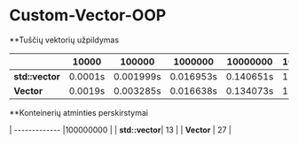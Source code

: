 # Custom-Vector-OOP

**Tuščių vektorių užpildymas

|                | 10000    | 100000   | 1000000  | 10000000 | 100000000 |
| -------------  |----------| ---------|----------|----------|---------- |
| **std::vector**| 0.0001s  | 0.001999s| 0.016953s| 0.140651s| 1.954s    |
| **Vector**     | 0.0019s  | 0.003285s| 0.016638s| 0.134073s| 1.675s    |

**Konteinerių atminties perskirstymai

| -------------  |100000000 |
| **std::vector**| 13       |
| **Vector**     | 27       |
